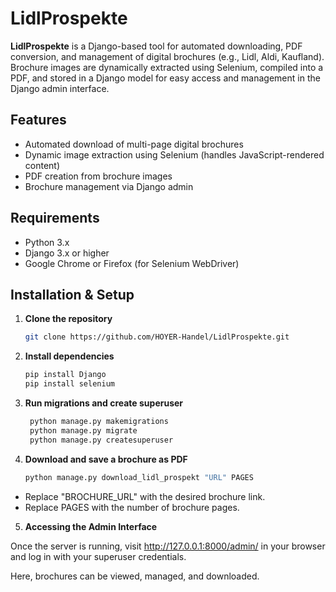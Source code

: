 # LidlProspekte

**LidlProspekte** is a Django-based tool for automated downloading, PDF conversion, and management of digital brochures (e.g., Lidl, Aldi, Kaufland). Brochure images are dynamically extracted using Selenium, compiled into a PDF, and stored in a Django model for easy access and management in the Django admin interface.



## Features

- Automated download of multi-page digital brochures
- Dynamic image extraction using Selenium (handles JavaScript-rendered content)
- PDF creation from brochure images
- Brochure management via Django admin



## Requirements

- Python 3.x
- Django 3.x or higher
- Google Chrome or Firefox (for Selenium WebDriver)



## Installation & Setup

1. **Clone the repository**

   ```bash
   git clone https://github.com/HOYER-Handel/LidlProspekte.git


2. **Install dependencies**

   ```bash
   pip install Django
   pip install selenium

3. **Run migrations and create superuser**

   ```bash
    python manage.py makemigrations
    python manage.py migrate
    python manage.py createsuperuser
   
4. **Download and save a brochure as PDF**
   ```bash
   python manage.py download_lidl_prospekt "URL" PAGES

- Replace "BROCHURE_URL" with the desired brochure link.
- Replace PAGES with the number of brochure pages.
  
5. **Accessing the Admin Interface**

 Once the server is running, visit http://127.0.0.1:8000/admin/ in your browser and log in with your superuser credentials.

 Here, brochures can be viewed, managed, and downloaded.
